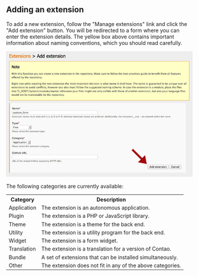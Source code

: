 ## Adding an extension

To add a new extension, follow the "Manage extensions" link and click the "Add
extension" button. You will be redirected to a form where you can enter the
extension details. The yellow box above contains important information about
naming conventions, which you should read carefully.

![](images/add-extension.jpg)

The following categories are currently available:

<table>
<tr>
  <th>Category</th>
  <th>Description</th>
</tr>
<tr>
  <td>Application</td>
  <td>The extension is an autonomous application.</td>
</tr>
<tr>
  <td>Plugin</td>
  <td>The extension is a PHP or JavaScript library.</td>
</tr>
<tr>
  <td>Theme</td>
  <td>The extension is a theme for the back end.</td>
</tr>
<tr>
  <td>Utility</td>
  <td>The extension is a utility program for the back end.</td>
</tr>
<tr>
  <td>Widget</td>
  <td>The extension is a form widget.</td>
</tr>
<tr>
  <td>Translation</td>
  <td>The extension is a translation for a version of Contao.</td>
</tr>
<tr>
  <td>Bundle</td>
  <td>A set of extensions that can be installed simultaneously.</td>
</tr>
<tr>
  <td>Other</td>
  <td>The extension does not fit in any of the above categories.</td>
</tr>
</table>
